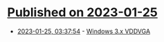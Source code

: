 # [Published on 2023-01-25](index.md)

* [2023-01-25, 03:37:54](https://lobste.rs/s/5pchn3/windows_3_x_vddvga) - [Windows 3.x VDDVGA](https://www.os2museum.com/wp/windows-3-x-vddvga/)

